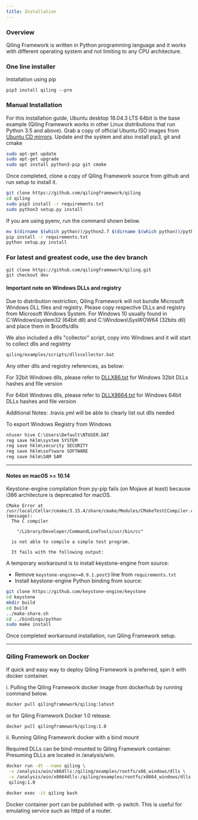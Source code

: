 ```yaml
---
title: Installation
---
```


### Overview

Qiling Framework is written in Python programming language and it works with different operating system and not limiting to any CPU architecture.

### One line installer

Installation using pip
```
pip3 install qiling --pre
```

### Manual Installation
For this installation guide, Ubuntu desktop 18.04.3 LTS 64bit is the base example (Qiling Framework works in other Linux distributions that run Python 3.5 and above). Grab a copy of official Ubuntu ISO images from [Ubuntu CD mirrors](https://launchpad.net/ubuntu/+cdmirrors). Update and the system and also install pip3, git and cmake
```sh
sudo apt-get update
sudo apt-get upgrade
sudo apt install python3-pip git cmake
```

Once completed, clone a copy of Qiling Framework source from github and run setup to install it.
```sh
git clone https://github.com/qilingframework/qiling
cd qiling
sudo pip3 install -r requirements.txt
sudo python3 setup.py install 
```

If you are using pyenv, run the command shown below.
```sh
mv $(dirname $(which python))/python2.7 $(dirname $(which python))/python2.7.bak
pip install -r requirements.txt
python setup.py install
```

### For latest and greatest code, use the dev branch
```
git clone https://github.com/qilingframework/qiling.git
git checkout dev
```

#### Important note on Windows DLLs and registry

Due to distribution restriction, Qiling Framework will not bundle Microsoft Windows DLL files and registry. Please copy respective DLLs and registry from Microsoft Windows System. For Windows 10 usually found in C:\Windows\system32 (64bit dll) and C:\Windows\SysWOW64 (32bits dll) and place them in $rootfs/dlls

We also included a dlls "collector" script, copy into Windows and it will start to collect dlls and registrty
```cmd
qiling/examples/scripts/dllscollector.bat
```

Any other dlls and registry references, as below:

For 32bit Windows dlls, please refer to [DLLX86.txt](https://github.com/qilingframework/qiling/blob/master/docs/DLLX86.txt) for Windows 32bit DLLs hashes and file version

For 64bit Windows dlls, please refer to [DLLX8664.txt](https://github.com/qilingframework/qiling/blob/master/docs/DLLX8664.txt) for Windows 64bit DLLs hashes and file version

Additional Notes: .travis.yml will be able to clearly list out dlls needed

To export Windows Registry from Windows
```cmd
ntuser hive C:\Users\Default\NTUSER.DAT 
reg save hklm\system SYSTEM
reg save hklm\security SECURITY
reg save hklm\software SOFTWARE
reg save hklm\SAM SAM
```
---

#### Notes on macOS >= 10.14

Keystone-engine compilation from py-pip fails (on Mojave at least) because i386 architecture is deprecated for macOS. 

```
CMake Error at /usr/local/Cellar/cmake/3.15.4/share/cmake/Modules/CMakeTestCCompiler.cmake:60 (message):
  The C compiler

    "/Library/Developer/CommandLineTools/usr/bin/cc"

  is not able to compile a simple test program.

  It fails with the following output:
```

A temporary workaround is to install keystone-engine from source:
* Remove `keystone-engine>=0.9.1.post3` line from `requirements.txt`
* Install keystone-engine Python binding from source:
```sh
git clone https://github.com/keystone-engine/keystone
cd keystone
mkdir build
cd build
../make-share.sh
cd ../bindings/python
sudo make install
```

Once completed workaround installation, run Qiling Framework setup.

---

### Qiling Framework on Docker

If quick and easy way to deploy Qiling Framework is preferred, spin it with docker container.

i. Pulling the Qiling Framework docker image from dockerhub by running command below.

```sh
docker pull qilingframework/qiling:latest
```

or for Qiling Framework Docker 1.0 release.

```sh
docker pull qilingframework/qiling:1.0
```

ii. Running Qiling Framework docker with a bind mount

Required DLLs can be bind-mounted to Qiling Framework container. Presuming DLLs are located in /analysis/win.

```sh
docker run -dt --name qiling \
 -v /analysis/win/x86dlls:/qiling/examples/rootfs/x86_windows/dlls \
 -v /analysis/win/x8664dlls:/qiling/examples/rootfs/x8664_windows/dlls \
 qiling:1.0
```

```sh
docker exec -it qiling bash
```

Docker container port can be published with -p switch. This is useful for emulating service such as httpd of a router.
